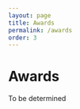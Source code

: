 ```yaml
---
layout: page
title: Awards
permalink: /awards
order: 3
---
```


# Awards

To be determined

<!---We are happy to announce the students who - as first authors of the best papers - were selected by the programme committee for the **Student Fee Waiver** awards:

## Main Track
- To be determined

## Shared Task
- To be determined
--->

